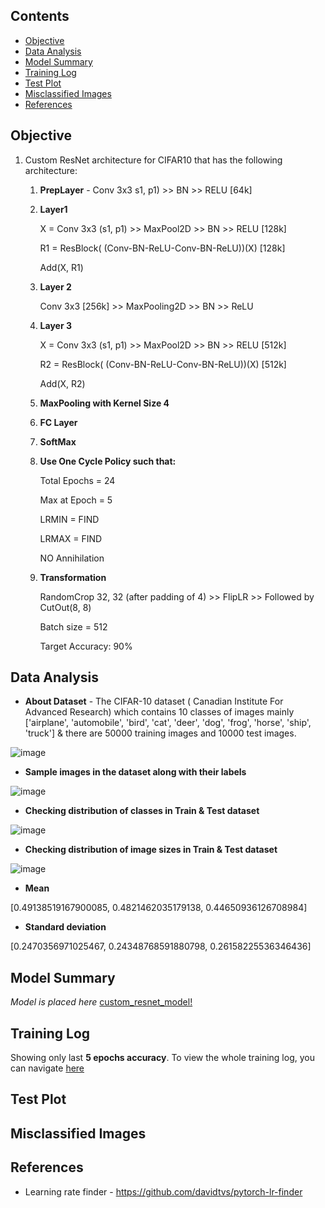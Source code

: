## Contents

- [Objective](#objective)
- [Data Analysis](#data-analysis) 
- [Model Summary](#model-summary)
- [Training Log](#training-log)
- [Test Plot](#test-plot)
- [Misclassified Images](#misclassified-images)
- [References](#references) 



## Objective

1. Custom ResNet architecture for CIFAR10 that has the following architecture:
      1. **PrepLayer** - Conv 3x3 s1, p1) >> BN >> RELU [64k]

      2. **Layer1** 

         X = Conv 3x3 (s1, p1) >> MaxPool2D >> BN >> RELU [128k]

         R1 = ResBlock( (Conv-BN-ReLU-Conv-BN-ReLU))(X) [128k] 

         Add(X, R1)
         
      3. **Layer 2** 

         Conv 3x3 [256k] >> MaxPooling2D >> BN >> ReLU

      4. **Layer 3**
         
         X = Conv 3x3 (s1, p1) >> MaxPool2D >> BN >> RELU [512k]
         
         R2 = ResBlock( (Conv-BN-ReLU-Conv-BN-ReLU))(X) [512k]
         
         Add(X, R2)

      5. **MaxPooling with Kernel Size 4**
      
      6. **FC Layer**
      
      7. **SoftMax**

      8. **Use One Cycle Policy such that:**
         
         Total Epochs = 24
         
         Max at Epoch = 5
         
         LRMIN = FIND
         
         LRMAX = FIND
         
         NO Annihilation
      
      9. **Transformation**
         
         RandomCrop 32, 32 (after padding of 4) >> FlipLR >> Followed by CutOut(8, 8)
         
         Batch size = 512
         
         Target Accuracy: 90%


## Data Analysis


- **About Dataset** - The CIFAR-10 dataset ( Canadian Institute For Advanced Research) which contains 10 classes of images mainly ['airplane', 'automobile', 'bird', 'cat', 'deer', 'dog', 'frog', 'horse', 'ship', 'truck'] & there are 50000 training images and 10000 test images.

![image](https://user-images.githubusercontent.com/47082769/123464083-006b9680-d60a-11eb-8ad6-bf80d7b3cb0c.png)


- **Sample images in the dataset along with their labels**

![image](https://user-images.githubusercontent.com/47082769/123464209-28f39080-d60a-11eb-8acf-91f5028a923c.png)

- **Checking distribution of classes in Train & Test dataset**

![image](https://user-images.githubusercontent.com/47082769/123464595-a7503280-d60a-11eb-9d36-4a3cac351752.png)

- **Checking distribution of image sizes in Train & Test dataset**

![image](https://user-images.githubusercontent.com/47082769/123464717-cea6ff80-d60a-11eb-90fb-d7531eca3d11.png)

- **Mean**

[0.49138519167900085, 0.4821462035179138, 0.44650936126708984]

- **Standard deviation**

[0.2470356971025467, 0.24348768591880798, 0.26158225536346436]


## Model Summary


_Model is placed here_ [custom_resnet_model!](https://github.com/karthikmohan1702/vision_wrapper/blob/main/model/custom_resnet.py)



## Training Log
Showing only last **5 epochs accuracy**. To view the whole training log, you can navigate [here]() 




## Test Plot




## Misclassified Images





## References

- Learning rate finder - https://github.com/davidtvs/pytorch-lr-finder


  


